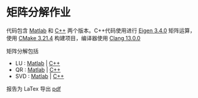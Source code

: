 # 矩阵分解作业

代码包含 [Matlab](matlab) 和 [C++](cpp) 两个版本。C++代码使用进行 [Eigen 3.4.0](https://eigen.tuxfamily.org/) 矩阵运算，使用 [CMake 3.21.4](http://arma.sourceforge.net/) 构建项目，编译器使用 [Clang 13.0.0](https://clang.llvm.org/)

矩阵分解包括
- LU    : [Matlab](matlab/lu_test.m)    | [C++](cpp/app/lu.cpp)
- QR    : [Matlab](matlab/qr_test.m)    | [C++](cpp/app/qr.cpp)
- SVD   : [Matlab](matlab/svd_test.m)   | [C++](cpp/app/svd.cpp)


报告为 LaTex 导出 [pdf](https://github.com/HenryZhuHR/Matrix-Theory-Assignment/releases/tag/2021.11.2)